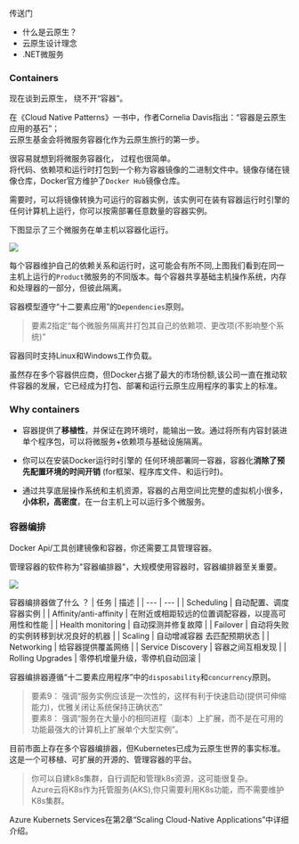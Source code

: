 传送门
 - 什么是云原生？
 - 云原生设计理念
 - .NET微服务
 
### Containers

现在谈到云原生， 绕不开“容器”。  

在《Cloud Native Patterns》一书中，作者Cornelia Davis指出：“容器是云原生应用的基石”；  
云原生基金会将微服务容器化作为云原生旅行的第一步。

很容易就想到将微服务容器化， 过程也很简单。  
将代码、依赖项和运行时打包到一个称为容器镜像的二进制文件中。镜像存储在镜像仓库，Docker官方维护了`Docker Hub`镜像仓库。  

需要时，可以将镜像转换为可运行的容器实例，该实例可在装有容器运行时引擎的任何计算机上运行，你可以按需部署任意数量的容器实例。

下图显示了三个微服务在单主机以容器化运行。

![](https://static01.imgkr.com/temp/04f02c3702d6487ebcc869105d996be4.png)

每个容器维护自己的依赖关系和运行时，这可能会有所不同,上图我们看到在同一主机上运行的`Product`微服务的不同版本。每个容器共享基础主机操作系统，内存和处理器的一部分，但彼此隔离。

容器模型遵守“十二要素应用”的`Dependencies`原则。
> 要素2指定“每个微服务隔离并打包其自己的依赖项、更改项(不影响整个系统)”

容器同时支持Linux和Windows工作负载。

虽然存在多个容器供应商，但Docker占据了最大的市场份额,该公司一直在推动软件容器的发展，它已经成为打包、部署和运行云原生应用程序的事实上的标准。

### Why containers
- 容器提供了**移植性**，并保证在跨环境时，能输出一致。通过将所有内容封装进单个程序包，可以将微服务+依赖项与基础设施隔离。

- 你可以在安装Docker运行时引擎的 任何环境部署同一容器，容器化**消除了预先配置环境的时间开销**  (for框架、程序库文件、和运行时)。

- 通过共享底层操作系统和主机资源，容器的占用空间比完整的虚拟机小很多，**小体积，高密度**，在一台主机上可以运行多个微服务。

### 容器编排
Docker Api/工具创建镜像和容器，你还需要工具管理容器。

管理容器的软件称为"容器编排器"，大规模使用容器时，容器编排器至关重要。

![](https://docs.microsoft.com/en-us/dotnet/architecture/cloud-native/media/what-container-orchestrators-do.png)

容器编排器做了什么 ？
| 任务    | 描述     |
| --- | --- |
|  Scheduling   |  自动配置、调度容器实例   |
|   Affinity/anti-affinity  |    在附近或相距较远的位置调配容器，以提高可用性和性能 |
|  Health monitoring | 自动探测并修复故障    |
|  Failover   |  自动将失败的实例转移到状况良好的机器   |
|  Scaling   | 自动增减容器 去匹配预期状态    |
| Networking    |  给容器提供覆盖网络  |
|  Service Discovery   |  容器之间互相发现   |
|   Rolling Upgrades  |   零停机增量升级，零停机自动回滚  |  

容器编排器遵循“十二要素应用程序”中的`disposability`和`concurrency`原则。

> 要素9： 强调“服务实例应该是一次性的，这样有利于快速启动(提供可伸缩能力)，优雅关闭让系统保持正确状态”    
> 要素8： 强调“服务在大量小的相同进程（副本）上扩展，而不是在可用的功能最强大的计算机上扩展单个大型实例”。

目前市面上存在多个容器编排器，但Kubernetes已成为云原生世界的事实标准。这是一个可移植、可扩展的开源的、管理容器的平台。  

> 你可以自建k8s集群，自行调配和管理k8s资源，这可能很复杂。  
Azure云将K8s作为托管服务(AKS),你只需要利用K8s功能，而不需要维护K8s集群。  

Azure Kubernets Services在第2章“Scaling Cloud-Native Applications”中详细介绍。
